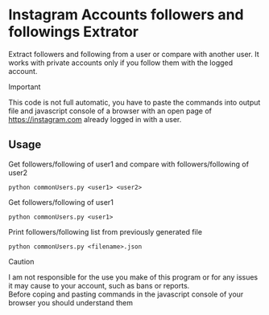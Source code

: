# Instagram Accounts followers and followings Extrator
Extract followers and following from a user or compare with another user. It works with private accounts only if you follow them with the logged account.
> [!IMPORTANT]
> This code is not full automatic, you have to paste the commands into output file and javascript console of a browser with an open page of https://instagram.com already logged in with a user.
## Usage
  Get followers/following of user1 and compare with followers/following of user2
  ```
  python commonUsers.py <user1> <user2>
  ```
  Get followers/following of user1
  ```
  python commonUsers.py <user1>
  ```
  Print followers/following list from previously generated file
  ```
  python commonUsers.py <filename>.json
  ```

> [!CAUTION]
> I am not responsible for the use you make of this program or for any issues it may cause to your account, such as bans or reports.  
> Before coping and pasting commands in the javascript console of your browser you should understand them
